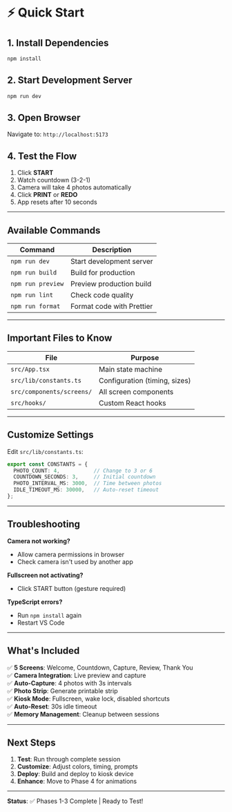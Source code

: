 # ⚡ Quick Start

## 1. Install Dependencies

```bash
npm install
```

## 2. Start Development Server

```bash
npm run dev
```

## 3. Open Browser

Navigate to: `http://localhost:5173`

## 4. Test the Flow

1. Click **START**
2. Watch countdown (3-2-1)
3. Camera will take 4 photos automatically
4. Click **PRINT** or **REDO**
5. App resets after 10 seconds

---

## Available Commands

| Command | Description |
|---------|-------------|
| `npm run dev` | Start development server |
| `npm run build` | Build for production |
| `npm run preview` | Preview production build |
| `npm run lint` | Check code quality |
| `npm run format` | Format code with Prettier |

---

## Important Files to Know

| File | Purpose |
|------|---------|
| `src/App.tsx` | Main state machine |
| `src/lib/constants.ts` | Configuration (timing, sizes) |
| `src/components/screens/` | All screen components |
| `src/hooks/` | Custom React hooks |

---

## Customize Settings

Edit `src/lib/constants.ts`:

```typescript
export const CONSTANTS = {
  PHOTO_COUNT: 4,           // Change to 3 or 6
  COUNTDOWN_SECONDS: 3,     // Initial countdown
  PHOTO_INTERVAL_MS: 3000,  // Time between photos
  IDLE_TIMEOUT_MS: 30000,   // Auto-reset timeout
};
```

---

## Troubleshooting

**Camera not working?**
- Allow camera permissions in browser
- Check camera isn't used by another app

**Fullscreen not activating?**
- Click START button (gesture required)

**TypeScript errors?**
- Run `npm install` again
- Restart VS Code

---

## What's Included

✅ **5 Screens**: Welcome, Countdown, Capture, Review, Thank You  
✅ **Camera Integration**: Live preview and capture  
✅ **Auto-Capture**: 4 photos with 3s intervals  
✅ **Photo Strip**: Generate printable strip  
✅ **Kiosk Mode**: Fullscreen, wake lock, disabled shortcuts  
✅ **Auto-Reset**: 30s idle timeout  
✅ **Memory Management**: Cleanup between sessions  

---

## Next Steps

1. **Test**: Run through complete session
2. **Customize**: Adjust colors, timing, prompts
3. **Deploy**: Build and deploy to kiosk device
4. **Enhance**: Move to Phase 4 for animations

---

**Status**: ✅ Phases 1-3 Complete | Ready to Test!

